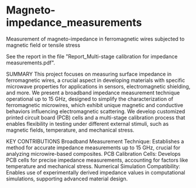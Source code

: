 # Magneto-impedance_measurements
Measurement of magneto-impedance in ferromagnetic wires subjected to magnetic field or tensile stress

See the report in the file "Report_Multi-stage calibration for impedance measurements.pdf". 

SUMMARY
This project focuses on measuring surface impedance in ferromagnetic wires, a crucial aspect in developing materials with specific microwave properties for applications in sensors, electromagnetic shielding, and more. We present a broadband impedance measurement technique operational up to 15 GHz, designed to simplify the characterization of ferromagnetic microwires, which exhibit unique magnetic and conductive behaviors influencing electromagnetic scattering. We develop customized printed circuit board (PCB) cells and a multi-stage calibration process that enables flexibility in testing under different external stimuli, such as magnetic fields, temperature, and mechanical stress.

KEY CONTRIBUTIONS
Broadband Measurement Technique: Establishes a method for accurate impedance measurements up to 15 GHz, crucial for analyzing microwire-based composites.
PCB Calibration Cells: Develops PCB cells for precise impedance measurements, accounting for factors like temperature and mechanical stress.
Numerical Simulation Compatibility: Enables use of experimentally derived impedance values in computational simulations, supporting advanced material design.
